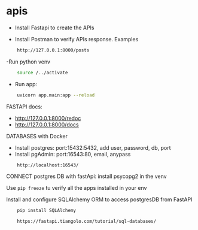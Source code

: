 # apis

- Install Fastapi to create the APIs


- Install Postman to verify APIs response. Examples
```bash
    http://127.0.0.1:8000/posts
```
-Run python venv
```bash
    source /../activate
```

- Run app: 
```bash
    uvicorn app.main:app --reload
```

FASTAPI docs:
- http://127.0.0.1:8000/redoc
- http://127.0.0.1:8000/docs

DATABASES with Docker
- Install postgres: port:15432:5432, add user, password, db, port
- Install pgAdmin: port:16543:80, email, anypass
```bash
    http://localhost:16543/
```
CONNECT postgres DB with fastApi: install psycopg2 in the venv

Use ```pip freeze``` tu verify all the apps installed in your env

Install and configure SQLAlchemy ORM to access postgresDB from FastAPI
```bash
    pip install SQLAlchemy
```
```bash 
    https://fastapi.tiangolo.com/tutorial/sql-databases/
```